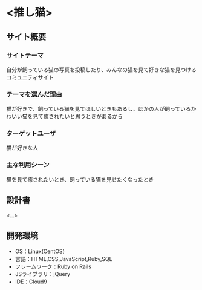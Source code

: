 # <推し猫>

## サイト概要
### サイトテーマ
自分が飼っている猫の写真を投稿したり、みんなの猫を見て好きな猫を見つけるコミュニティサイト

### テーマを選んだ理由
猫が好きで、飼っている猫を見てほしいときもあるし、ほかの人が飼っているかわいい猫を見て癒されたいと思うときがあるから

### ターゲットユーザ
猫が好きな人

### 主な利用シーン
猫を見て癒されたいとき、飼っている猫を見せたくなったとき

## 設計書
<...>

## 開発環境
- OS：Linux(CentOS)
- 言語：HTML,CSS,JavaScript,Ruby,SQL
- フレームワーク：Ruby on Rails
- JSライブラリ：jQuery
- IDE：Cloud9
